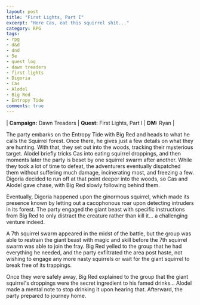 ```yaml
---
layout: post
title: "First Lights, Part I"
excerpt: "Here Cas, eat this squirrel shit..."
category: RPG
tags:
- rpg
- d&d
- dnd
- 5e
- quest log
- dawn treaders
- first lights
- Digoria
- Cas
- Alodel
- Big Red
- Entropy Tide
comments: true
---
```


| **Campaign:** Dawn Treaders | **Quest:** First Lights, Part I | **DM:** Ryan |

The party embarks on the Entropy Tide with Big Red and heads to what he calls the Squirrel forest. Once there, he gives just a few details on what they are hunting. With that, they set out into the woods, tracking their mysterious target. Alodel briefly tricks Cas into eating squirrel droppings, and then moments later the party is beset by one squirrel swarm after another. While they took a lot of time to defeat, the adventurers eventually dispatched them without suffering much damage, incinerating most, and freezing a few. Digoria decided to run off at that point deeper into the woods, so Cas and Alodel gave chase, with Big Red slowly following behind them. 

Eventually, Digoria happened upon the ginormous squirrel, which made its presence known by letting out a cacophonous roar upon detecting intruders in its forest. The party engaged the giant beast with specific instructions from Big Red to only distract the creature rather than kill it... a challenging venture indeed.

A 7th squirrel swarm appeared in the midst of the battle, but the group was able to restrain the giant beast with magic and skill before the 7th squirrel swarm was able to join the fray. Big Red yelled to the group that he had everything he needed, and the party exfiltrated the area post haste, not wishing to engage any more nasty squirrels or wait for the giant squirrel to break free of its trappings. 

Once they were safely away, Big Red explained to the group that the giant squirrel's droppings were the secret ingredient to his famed drinks... Alodel made a mental note to stop drinking it upon hearing that. Afterward, the party prepared to journey home.
